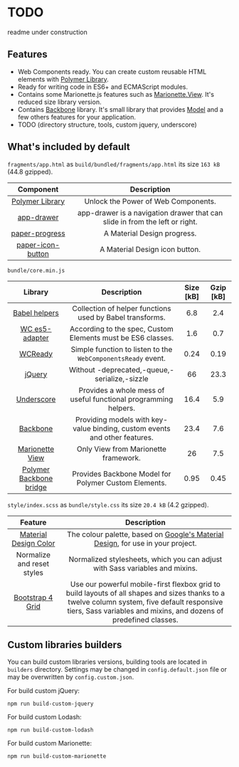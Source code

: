 # TODO

readme under construction

## Features

* Web Components ready. You can create custom reusable HTML elements with 
[Polymer Library](https://www.polymer-project.org/2.0/docs/devguide/feature-overview).
* Ready for writing code in ES6+ and ECMAScript modules.
* Contains some Marionette.js features such as [Marionette.View](https://marionettejs.com/docs/master/marionette.view.html).
    It's reduced size library version.
* Contains [Backbone](http://backbonejs.org) library. It's small library that provides [Model](http://backbonejs.org/#Model) 
    and a few others features for your application. 
* TODO (directory structure, tools, custom jquery, underscore)

## What's included by default

`fragments/app.html` as `build/bundled/fragments/app.html` its size `163 kB` (44.8 gzipped).

Component | Description
:---: | :---:
 [Polymer Library](https://www.polymer-project.org/) | Unlock the Power of Web Components.
 [app-drawer](https://www.webcomponents.org/element/PolymerElements/app-layout/elements/app-drawer) | app-drawer is a navigation drawer that can slide in from the left or right.
 [paper-progress](https://www.webcomponents.org/element/PolymerElements/paper-progress) | A Material Design progress.
 [paper-icon-button](https://www.webcomponents.org/element/PolymerElements/paper-icon-button) | A Material Design icon button.

`bundle/core.min.js`

Library | Description | Size [kB] | Gzip [kB]
:---: | :---: | :---: | :---:
 [Babel helpers](https://www.npmjs.com/package/babel-helpers) | Collection of helper functions used by Babel transforms. | 6.8 | 2.4 
 [WC es5-adapter](https://github.com/webcomponents/webcomponentsjs#custom-elements-es5-adapterjs) | According to the spec, Custom Elements must be ES6 classes. | 1.6 | 0.7
 [WCReady](https://github.com/mikoweb/wc-ready) | Simple function to listen to the `WebComponentsReady` event. | 0.24 | 0.19 
 [jQuery](https://github.com/jquery/jquery#how-to-build-your-own-jquery) | Without -deprecated,-queue,-serialize,-sizzle | 66 | 23.3 
 [Underscore](http://underscorejs.org/) | Provides a whole mess of useful functional programming helpers. | 16.4 | 5.9 
 [Backbone](http://backbonejs.org/) | Providing models with key-value binding, custom events and other features. | 23.4 | 7.6 
 [Marionette View](https://marionettejs.com/docs/master/marionette.view.html) | Only View from Marionette framework. | 26 | 7.5
 [Polymer Backbone bridge](https://github.com/mikoweb/polymer-backbone) | Provides Backbone Model for Polymer Custom Elements. | 0.95 | 0.45

`style/index.scss` as `bundle/style.css` its size `20.4 kB` (4.2 gzipped).

Feature | Description
:---: | :---:
 [Material Design Color](https://github.com/mrmlnc/material-color) | The colour palette, based on [Google's Material Design](http://www.google.com/design/spec/style/color.html), for use in your project.
 Normalize and reset styles | Normalized stylesheets, which you can adjust with Sass variables and mixins.
 [Bootstrap 4 Grid](https://getbootstrap.com/docs/4.0/layout/grid/) | Use our powerful mobile-first flexbox grid to build layouts of all shapes and sizes thanks to a twelve column system, five default responsive tiers, Sass variables and mixins, and dozens of predefined classes. 

##  Custom libraries builders

You can build custom libraries versions, building tools are located in `builders` directory. Settings may be changed 
in `config.default.json` file or may be overwritten by `config.custom.json`.

For build custom jQuery:
```
npm run build-custom-jquery
```

For build custom Lodash:
```
npm run build-custom-lodash
```

For build custom Marionette:
```
npm run build-custom-marionette
```

